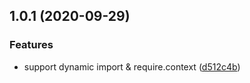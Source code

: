 ## 1.0.1 (2020-09-29)

### Features

- support dynamic import & require.context ([d512c4b](https://github.com/imcuttle/detect-dep/commit/d512c4b41236344cd47bf500e50fe8fbce10d560))
